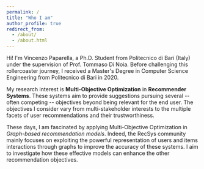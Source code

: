 ```yaml
---
permalink: /
title: "Who I am"
author_profile: true
redirect_from: 
  - /about/
  - /about.html
---
```


Hi! I'm Vincenzo Paparella, a Ph.D. Student from Politecnico di Bari (Italy) under the supervision of Prof. Tommaso Di Noia.
Before challenging this rollercoaster journey, I received a Master's Degree in Computer Science Engineering from Politecnico di Bari in 2020.

My research interest is **Multi-Objective Optimization** in **Recommender Systems**. These systems aim to provide suggestions pursuing several -- often competing -- objectives beyond being relevant for the end user. The objectives I consider vary from multi-stakeholder interests to the multiple facets of user recommendations and their trustworthiness.

These days, I am fascinated by applying Multi-Objective Optimization in _Graph-based recommendation models_. Indeed, the RecSys community mainly focuses on exploiting the powerful representation of users and items interactions through graphs to improve the accuracy of these systems. I aim to investigate how these effective models can enhance the other recommendation objectives.